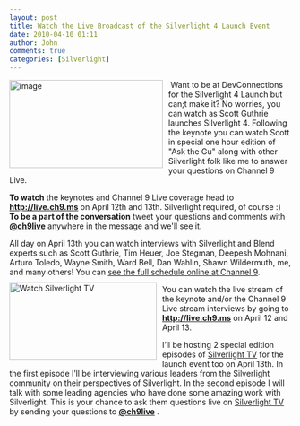```yaml
---
layout: post
title: Watch the Live Broadcast of the Silverlight 4 Launch Event
date: 2010-04-10 01:11
author: John
comments: true
categories: [Silverlight]
---
```

<p>&#160;<a href="http://www.silverlight.net/"><img style="border-bottom: 0px; border-left: 0px; margin: 0px 10px 10px 0px; display: inline; border-top: 0px; border-right: 0px" title="image" border="0" alt="image" align="left" src="http://images.johnpapa.net/wp-content/uploads/files/media/image/WindowsLiveWriter/WatchtheLiveBroadcastoftheSilverlight4La_134E1/image_3.png" width="274" height="157" /></a>Want to be at DevConnections for the Silverlight 4 Launch but can;t make it? No worries, you can watch as Scott Guthrie launches Silverlight 4. Following the keynote you can watch Scott in special one hour edition of &quot;Ask the Gu&quot; along with other Silverlight folk like me to answer your questions on Channel 9 Live.</p>  <p><strong>To watch</strong> the keynotes and Channel 9 Live coverage head to <strong><a href="http://live.ch9.ms">http://live.ch9.ms</a></strong> on April 12th and 13th. Silverlight required, of course :)&#160; <strong>To be a part of the conversation</strong> tweet your questions and comments with <strong><a href="http://twitter.com/ch9live">@ch9live</a></strong> anywhere in the message and we'll see it.</p>  <p>All day on April 13th you can watch interviews with Silverlight and Blend experts such as Scott Guthrie, Tim Heuer, Joe Stegman, Deepesh Mohnani, Arturo Toledo, Wayne Smith, Ward Bell, Dan Wahlin, Shawn Wildermuth, me, and many others! You can <a href="http://channel9.msdn.com/posts/NicFill/Channel-9-Live-at-Visual-Studio-2010-and-Silverlight-4-Launch/">see the full schedule online at Channel 9</a>.<a href="http://silverlight.tv"><img style="margin: 10px 10px 10px 0px; display: inline" title="Watch Silverlight TV" border="0" alt="Watch Silverlight TV" align="left" src="http://images.johnpapa.net/wp-content/uploads/images/silverlighttv/MediumSLTVBanner.png" width="263" height="138" /></a></p>  <p>You can watch the live stream of the keynote and/or the Channel 9 Live stream interviews by going to <strong><a href="http://live.ch9.ms">http://live.ch9.ms</a></strong> on April 12 and April 13.</p>  <p>I’ll be hosting 2 special edition episodes of <a href="http://silverlight.tv">Silverlight TV</a> for the launch event too on April 13th. In the first episode I’ll be interviewing various leaders from the Silverlight community on their perspectives of Silverlight. In the second episode I will talk with some leading agencies who have done some amazing work with Silverlight. This is your chance to ask them questions live on <a href="http://silverlight.tv">Silverlight TV</a> by sending your questions to <strong><a href="http://twitter.com/ch9live">@ch9live</a></strong> .</p>

